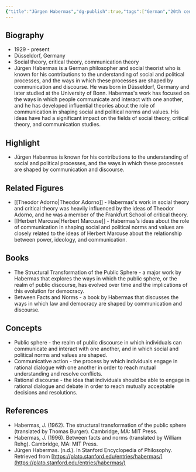 ```yaml
---
{"title":"Jürgen Habermas","dg-publish":true,"tags":["German","20th century","contemporary-era","social_political","figures"],"born-date":1929,"keywords":"Jürgen Habermas, social theory, critical theory, communication theory","aliases":"German philosopher and social theorist","permalink":"/philosophers/contemporary-era/jurgen-habermas/","dgPassFrontmatter":true}
---
```



## Biography

-   1929 - present
-   Düsseldorf, Germany
-   Social theory, critical theory, communication theory
-   Jürgen Habermas is a German philosopher and social theorist who is known for his contributions to the understanding of social and political processes, and the ways in which these processes are shaped by communication and discourse. He was born in Düsseldorf, Germany and later studied at the University of Bonn. Habermas's work has focused on the ways in which people communicate and interact with one another, and he has developed influential theories about the role of communication in shaping social and political norms and values. His ideas have had a significant impact on the fields of social theory, critical theory, and communication studies.

## Highlight

-   Jürgen Habermas is known for his contributions to the understanding of social and political processes, and the ways in which these processes are shaped by communication and discourse.

## Related Figures

-   [[Theodor Adorno\|Theodor Adorno]] - Habermas's work in social theory and critical theory was heavily influenced by the ideas of Theodor Adorno, and he was a member of the Frankfurt School of critical theory.
-   [[Herbert Marcuse\|Herbert Marcuse]] - Habermas's ideas about the role of communication in shaping social and political norms and values are closely related to the ideas of Herbert Marcuse about the relationship between power, ideology, and communication.

## Books

-   The Structural Transformation of the Public Sphere - a major work by Habermas that explores the ways in which the public sphere, or the realm of public discourse, has evolved over time and the implications of this evolution for democracy.
-   Between Facts and Norms - a book by Habermas that discusses the ways in which law and democracy are shaped by communication and discourse.

## Concepts

-   Public sphere - the realm of public discourse in which individuals can communicate and interact with one another, and in which social and political norms and values are shaped.
-   Communicative action - the process by which individuals engage in rational dialogue with one another in order to reach mutual understanding and resolve conflicts.
-   Rational discourse - the idea that individuals should be able to engage in rational dialogue and debate in order to reach mutually acceptable decisions and resolutions.

## References

-   Habermas, J. (1962). The structural transformation of the public sphere (translated by Thomas Burger). Cambridge, MA: MIT Press.
-   Habermas, J. (1996). Between facts and norms (translated by William Rehg). Cambridge, MA: MIT Press.
-   Jürgen Habermas. (n.d.). In Stanford Encyclopedia of Philosophy. Retrieved from [https://plato.stanford.edu/entries/habermas/](https://plato.stanford.edu/entries/habermas/)